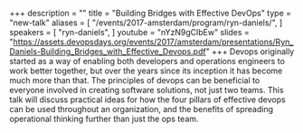 +++
description = ""
title = "Building Bridges with Effective DevOps"
type = "new-talk"
aliases = [
        "/events/2017-amsterdam/program/ryn-daniels/",
]
speakers = [
        "ryn-daniels",
]
youtube = "nYzN9gClbEw"
slides = "https://assets.devopsdays.org/events/2017/amsterdam/presentations/Ryn_Daniels-Building_Bridges_with_Effective_Devops.pdf"
+++
Devops originally started as a way of enabling both developers and operations engineers to work better together, but over the years since its inception it has become much more than that. The principles of devops can be beneficial to everyone involved in creating software solutions, not just two teams. This talk will discuss practical ideas for how the four pillars of effective devops can be used throughout an organization, and the benefits of spreading operational thinking further than just the ops team.